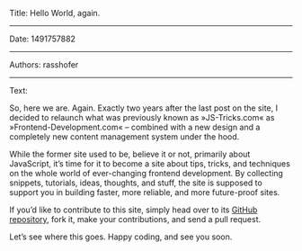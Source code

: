 Title: Hello World, again.

-----

Date: 1491757882

-----

Authors: rasshofer

-----

Text:

So, here we are. Again. Exactly two years after the last post on the site, I decided to relaunch what was previously known as »JS-Tricks.com« as »Frontend-Development.com« – combined with a new design and a completely new content management system under the hood.

While the former site used to be, believe it or not, primarily about JavaScript, it’s time for it to become a site about tips, tricks, and techniques on the whole world of ever-changing frontend development. By collecting snippets, tutorials, ideas, thoughts, and stuff, the site is supposed to support you in building faster, more reliable, and more future-proof sites.

If you’d like to contribute to this site, simply head over to its [GitHub repository](https://github.com/rasshofer/frontend-development), fork it, make your contributions, and send a pull request.

Let’s see where this goes. Happy coding, and see you soon.
